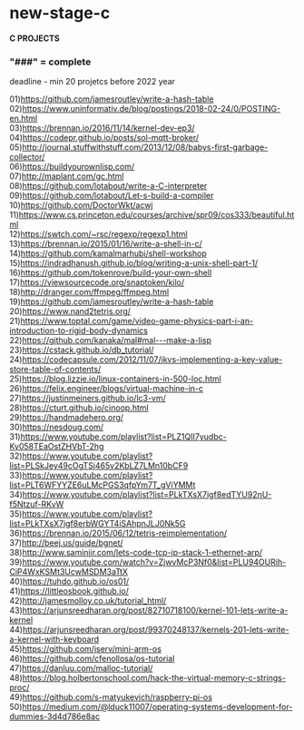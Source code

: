 # new-stage-c
<b> C PROJECTS</b> </br>
### "###" = complete

deadline - min 20 projetcs before 2022 year

01)https://github.com/jamesroutley/write-a-hash-table</br>
02)https://www.uninformativ.de/blog/postings/2018-02-24/0/POSTING-en.html</br>
03)https://brennan.io/2016/11/14/kernel-dev-ep3/</br>
04)https://codepr.github.io/posts/sol-mqtt-broker/</br>
05)http://journal.stuffwithstuff.com/2013/12/08/babys-first-garbage-collector/</br>
06)https://buildyourownlisp.com/</br>
07)http://maplant.com/gc.html</br>
08)https://github.com/lotabout/write-a-C-interpreter</br>
09)https://github.com/lotabout/Let-s-build-a-compiler</br>
10)https://github.com/DoctorWkt/acwj </br>
11)https://www.cs.princeton.edu/courses/archive/spr09/cos333/beautiful.html</br>
12)https://swtch.com/~rsc/regexp/regexp1.html</br>
13)https://brennan.io/2015/01/16/write-a-shell-in-c/</br>
14)https://github.com/kamalmarhubi/shell-workshop
15)https://indradhanush.github.io/blog/writing-a-unix-shell-part-1/</br>
16)https://github.com/tokenrove/build-your-own-shell</br>
17)https://viewsourcecode.org/snaptoken/kilo/</br>
18)http://dranger.com/ffmpeg/ffmpeg.html</br>
19)https://github.com/jamesroutley/write-a-hash-table</br>
20)https://www.nand2tetris.org/</br>
21)https://www.toptal.com/game/video-game-physics-part-i-an-introduction-to-rigid-body-dynamics</br>
22)https://github.com/kanaka/mal#mal---make-a-lisp</br>
23)https://cstack.github.io/db_tutorial/</br>
24)https://codecapsule.com/2012/11/07/ikvs-implementing-a-key-value-store-table-of-contents/</br>
25)https://blog.lizzie.io/linux-containers-in-500-loc.html</br>
26)https://felix.engineer/blogs/virtual-machine-in-c</br>
27)https://justinmeiners.github.io/lc3-vm/</br>
28)https://cturt.github.io/cinoop.html</br>
29)https://handmadehero.org/</br>
30)https://nesdoug.com/</br>
31)https://www.youtube.com/playlist?list=PLZ1QII7yudbc-Ky058TEaOstZHVbT-2hg</br>
32)https://www.youtube.com/playlist?list=PLSkJey49cOgTSj465v2KbLZ7LMn10bCF9</br>
33)https://www.youtube.com/playlist?list=PLT6WFYYZE6uLMcPGS3qfpYm7T_gViYMMt</br>
34)https://www.youtube.com/playlist?list=PLkTXsX7igf8edTYU92nU-f5Ntzuf-RKvW</br>
35)https://www.youtube.com/playlist?list=PLkTXsX7igf8erbWGYT4iSAhpnJLJ0Nk5G</br>
36)https://brennan.io/2015/06/12/tetris-reimplementation/</br>
37)http://beej.us/guide/bgnet/</br>
38)http://www.saminiir.com/lets-code-tcp-ip-stack-1-ethernet-arp/</br>
39)https://www.youtube.com/watch?v=ZjwvMcP3Nf0&list=PLU94OURih-CiP4WxKSMt3UcwMSDM3aTtX</br>
40)https://tuhdo.github.io/os01/</br>
41)https://littleosbook.github.io/</br>
42)http://jamesmolloy.co.uk/tutorial_html/</br>
43)https://arjunsreedharan.org/post/82710718100/kernel-101-lets-write-a-kernel</br>
44)https://arjunsreedharan.org/post/99370248137/kernels-201-lets-write-a-kernel-with-keyboard</br>
45)https://github.com/jserv/mini-arm-os</br>
46)https://github.com/cfenollosa/os-tutorial</br>
47)https://danluu.com/malloc-tutorial/</br>
48)https://blog.holbertonschool.com/hack-the-virtual-memory-c-strings-proc/</br>
49)https://github.com/s-matyukevich/raspberry-pi-os</br>
50)https://medium.com/@lduck11007/operating-systems-development-for-dummies-3d4d786e8ac</br>
